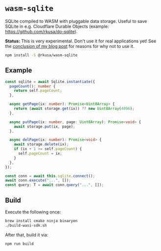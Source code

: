 # `wasm-sqlite`

SQLite compiled to WASM with pluggable data storage. Useful to save SQLite in e.g. Cloudflare Durable Objects (example: https://github.com/rkusa/do-sqlite).

**Status:** This is very experimental. Don't use it for real applications yet! See the [conclusion of my blog post](https://ma.rkusa.st/store-sqlite-in-cloudflare-durable-objects#conclusion) for reasons for why not to use it.

```bash
npm install -S @rkusa/wasm-sqlite
```

## Example

```ts
const sqlite = await Sqlite.instantiate({
  pageCount(): number {
    return self.pageCount;
  },

  async getPage(ix: number): Promise<Uint8Array> {
    return (await storage.get(ix)) ?? new Uint8Array(4096);
  },

  async putPage(ix: number, page: Uint8Array): Promise<void> {
    await storage.put(ix, page);
  },

  async delPage(ix: number): Promise<void> {
    await storage.delete(ix);
    if (ix + 1 >= self.pageCount) {
      self.pageCount = ix;
    }
  },
});

const conn = await this.sqlite.connect();
await conn.execute("...", []);
const query: T = await conn.query("...", []);
```

## Build

Execute the following once:

```bash
brew install cmake ninja binaryen
./build-wasi-sdk.sh
```

After that, build it via:

```bash
npm run build
```

